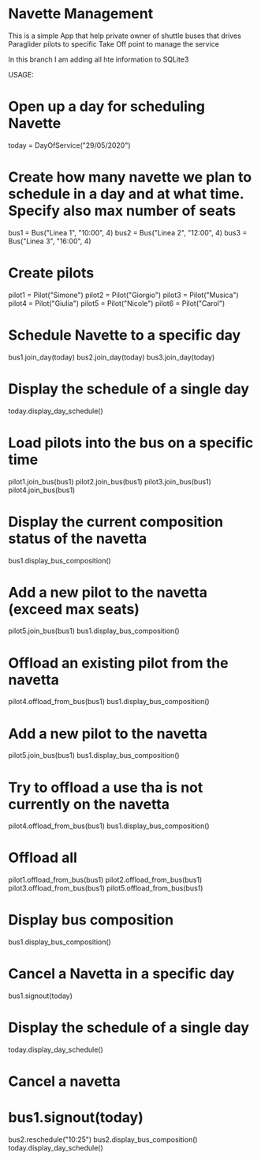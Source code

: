 Navette Management
==========

This is a simple App that help private owner of shuttle buses that drives Paraglider pilots to specific Take Off point to manage the service

In this branch I am adding all hte information to SQLite3

USAGE:

# Open up a day for scheduling Navette
today = DayOfService("29/05/2020")

# Create how many navette we plan to schedule in a day and at what time. Specify also max number of seats
bus1 = Bus("Linea 1", "10:00", 4)
bus2 = Bus("Linea 2", "12:00", 4)
bus3 = Bus("Linea 3", "16:00", 4)

# Create pilots
pilot1 = Pilot("Simone")
pilot2 = Pilot("Giorgio")
pilot3 = Pilot("Musica")
pilot4 = Pilot("Giulia")
pilot5 = Pilot("Nicole")
pilot6 = Pilot("Carol")

# Schedule Navette to a specific day
bus1.join_day(today)
bus2.join_day(today)
bus3.join_day(today)

# Display the schedule of a single day
today.display_day_schedule()

# Load pilots into the bus on a specific time
pilot1.join_bus(bus1)
pilot2.join_bus(bus1)
pilot3.join_bus(bus1)
pilot4.join_bus(bus1)

# Display the current composition status of the navetta
bus1.display_bus_composition()

# Add a new pilot to the navetta (exceed max seats)
pilot5.join_bus(bus1)
bus1.display_bus_composition()

# Offload an existing pilot from the navetta
pilot4.offload_from_bus(bus1)
bus1.display_bus_composition()

# Add a new pilot to the navetta
pilot5.join_bus(bus1)
bus1.display_bus_composition()

# Try to offload a use tha is not currently on the navetta
pilot4.offload_from_bus(bus1)
bus1.display_bus_composition()

# Offload all
pilot1.offload_from_bus(bus1)
pilot2.offload_from_bus(bus1)
pilot3.offload_from_bus(bus1)
pilot5.offload_from_bus(bus1)

# Display bus composition
bus1.display_bus_composition()

# Cancel a Navetta in a specific day
bus1.signout(today)

# Display the schedule of a single day
today.display_day_schedule()

# Cancel a navetta
# bus1.signout(today)

bus2.reschedule("10:25")
bus2.display_bus_composition()
today.display_day_schedule()
